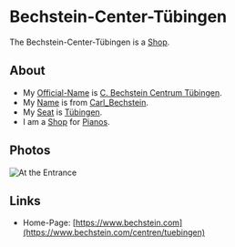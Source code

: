 # Bechstein-Center-Tübingen

The Bechstein-Center-Tübingen is a [Shop](200000007.md).

## About

- My [Official-Name](611003.md) is [C. Bechstein Centrum Tübingen](2010046.md).
- My [Name](60048.md) is from [Carl_Bechstein](70000091.md).
- My [Seat](670044.md) is [Tübingen](2000001.md).
- I am a [Shop](200000007.md) for [Pianos](90000045.md).

## Photos

![At the Entrance](400000228.jpg)

## Links

- Home-Page: [https://www.bechstein.com](https://www.bechstein.com/centren/tuebingen)
